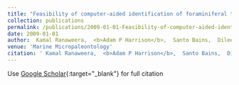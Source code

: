 ```yaml
---
title: "Feasibility of computer-aided identification of foraminiferal tests"
collection: publications
permalink: /publications/2009-01-01-Feasibility-of-computer-aided-identification-of-foraminiferal-tests
date: 2009-01-01
author:  Kamal Ranaweera,  <b>Adam P Harrison</b>,  Santo Bains,  Dileepan Joseph, 
venue: 'Marine Micropaleontology'
citation: ' Kamal Ranaweera,  <b>Adam P Harrison</b>,  Santo Bains,  Dileepan Joseph, &quot;Feasibility of computer-aided identification of foraminiferal tests.&quot; Marine Micropaleontology, 2009.'
---
```

Use [Google Scholar](https://scholar.google.com/scholar?q=Feasibility+of+computer+aided+identification+of+foraminiferal+tests){:target="_blank"} for full citation